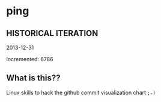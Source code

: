 # ping

## HISTORICAL ITERATION
2013-12-31

Incremented: 6786

## What is this?? 
Linux skills to hack the github commit visualization chart `;-)`
